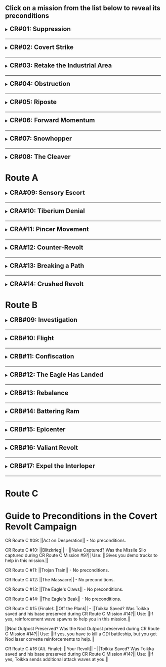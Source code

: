 <h2>Click on a mission from the list below to reveal its preconditions</h2>

<details id="cr01" style="margin-bottom: 20px">
<summary><p style="font-size:20px;display:inline;font-weight:bold;cursor:pointer">CR#01: Suppression</summary>

### Preconditions Unlocked In This Mission:
* Destroy the church in the town at the east side of the map, near the Communication Center that you must capture for the first objective. 
	* Unlocks the precondition **Church #1 Destroyed?** in [CR#02](#cr02).

### Preconditions Used In This Mission:
* None.

</details>

* * *

<details id="cr02" style="margin-bottom: 20px">
<summary><p style="font-size:20px;display:inline;font-weight:bold;cursor:pointer">CR#02: Covert Strike</summary>

### Preconditions Unlocked In This Mission:
* Destroy the church at the south side of the map with the precondition **Church #1 Destroyed?** enabled. 
	* Unlocks the precondition **Church #2 Destroyed?** in [CR#03](#cr03).

### Preconditions Used In This Mission:
* **Church #1 Destroyed?** - Whether the church in the civilian village was destroyed in [CR#01](#cr01).
	* Effect: The priest at the church betrays you, unleashing two attack dogs at you when you approach the church. Required to unlock Route C.

</details>

* * *
   
<details id="cr03" style="margin-bottom: 20px">
<summary><p style="font-size:20px;display:inline;font-weight:bold;cursor:pointer">CR#03: Retake the Industrial Area</summary>

### Preconditions Unlocked In This Mission:
* Destroy the church at the south-east side of the map with the precondition **Church #2 Destroyed?** enabled. 
	* Unlocks the precondition **Church #3 Destroyed?** in [CR#04](#cr04) and [CR#05](#cr05).
* Capture and Keep the Oil Refineries at the north western part of the map. Unlocks the precondition **Oil Refineries Captured?** in [CR#05](#cr05).

### Preconditions Used In This Mission:
* **Church #2 Destroyed?** - Whether the church in the south part of the region was destroyed in [CR#02](#cr02).
	* Effect: The civilians launch an attack wave on you during the mission. Required to unlock Route C.

</details>
   
* * *

<details id="cr04" style="margin-bottom: 20px">
<summary><p style="font-size:20px;display:inline;font-weight:bold;cursor:pointer">CR#04: Obstruction</summary>

### Preconditions Unlocked In This Mission:
* None.

### Preconditions Used In This Mission:
* **Church #3 Destroyed?** - Whether the church in the civilian village was destroyed in [CR#03](#cr03).
	* Effect: The civilians launch an attack on your forces when you come near a civilian hub located to the west of the final objective.

</details>
   
* * *

<details id="cr05" style="margin-bottom: 20px">
<summary><p style="font-size:20px;display:inline;font-weight:bold;cursor:pointer">CR#05: Riposte</summary>

### Preconditions Unlocked In This Mission:
* Destroy the 3 remaining churches found on this map at the south, southeast and north positions with the **Church #3 Destroyed?** precondition enabled. 
	* Unlocks the precondition **All Churches Destroyed?** in [CR#06](#cr06) and [CR#07](#cr07).

### Preconditions Used In This Mission:
* **Church #3 Destroyed?** - Whether the church in the civilian village was destroyed in [CR#03](#cr03).
	* Effect: The civilians periodically spawn hostile militia forces and attack your forces and base. Required to unlock Route C.
* **Oil Refineries Captured** - Whether the northwestern Oil Refineries were captured and preserved during [CR#03](#cr03).
	* Effect: Grants 3000 additional credits some time after getting an MCV.

</details>
   
* * *

<details id="cr06" style="margin-bottom: 20px">
<summary><p style="font-size:20px;display:inline;font-weight:bold;cursor:pointer">CR#06: Forward Momentum</summary>

### Preconditions Unlocked In This Mission:
* Destroy the 3 Shore Artillery located at the north west section of the map. 
	* Unlocks the **Extra Naval Route Opened?** precondition in [CR#07](#cr07).

### Preconditions Used In This Mission:
* **All Churches Destroyed?** - Whether all 5 churches were destroyed in [CR#01](#cr01), [CR#02](#cr02), [CR#03](#cr03) and [CR#05](#cr05).
	* Effect: The civilians sabotage the bridge connecting to the east island from the south. The player and the civilians are hostile to each other.

</details>
   
* * *

<details id="cr07" style="margin-bottom: 20px">
<summary><p style="font-size:20px;display:inline;font-weight:bold;cursor:pointer">CR#07: Snowhopper</summary>

### Preconditions Unlocked In This Mission:
* Evacuate the civilians at the southern island by destroying the Shore Artillery preventing the transport from leaving. Can only be done with the **All Churches Destroyed?** precondition set to "No". Unlocks the **Civilians Evacuated?** precondition in [CR#08](#cr08).
* Kill all the civilians at the southern island and the Soviet base that accompanies them. Can only be done with the **All Churches Destroyed** set to "Yes". 
	* Unlocks the **Civilian Village Destroyed?** precondition in [CR#08](#cr08).

### Preconditions Used In This Mission:
* **Extra Naval Route Opened?** - Whether the 3 Shore Artillery were destroyed at [CR#06](#cr06).
	* Effect: Spawns an additional GDI reinforcements of 3 Frigates and 2 Gunboats some time after reaching the second main island. 
* **All Churches Destroyed?** - Whether all 5 churches were destroyed in [CR#01](#cr01), [CR#02](#cr02), [CR#03](#cr03) and [CR#05](#cr05).
	* Effect: The civilians become allies with the Soviets, assisting them in creating a base at the southern island. Adds a new mandatory objective to destroy the new southern Soviet base and the entire village, and adjusts some of the behaviors of the map, such as when certain reinforcements arrive.

</details>
   
* * *

<details id="cr08" style="margin-bottom: 20px">
<summary><p style="font-size:20px;display:inline;font-weight:bold;cursor:pointer">CR#08: The Cleaver</summary>

### Preconditions Unlocked In This Mission:
* None.

### Preconditions Used In This Mission:
* **Civilians Evacuated?** - Whether the civilians evacuated in [CR#07](#cr07).
	* Effect: Allows the player to investigate the outskirts of the village, which unlocks Route B.
* **Civilian Village Destroyed?** - Whether the civilian village was destroyed in [CR#07](#cr07).
	* Effect: Turns the civilian population against the player, siding with Nod and Soviet. Spawns dangerous waves of armed civilians militants that carry various firearms trying to take you down. Completing this mission with this precondition active will unlock Route C.

### Important Notes For This Mission:
* As long as **Civilian Village Destroyed?** precondition is set to "No", the player will automatically unlock Route A by beating this mission.
* This mission's preconditions are mutually exclusive. If both of the preconditions are set to "Yes", the game client will show a message to the player explaining that the mission cannot be launched using this preconditions set. The player will have to set at least one of the two preconditions to "No" to launch the mission.

</details>
   


# Route A

<details id="cra09" style="margin-bottom: 20px">
<summary><p style="font-size:20px;display:inline;font-weight:bold;cursor:pointer">CRA#09: Sensory Escort</summary>

### Preconditions Unlocked In This Mission:
* Destroy the Nod units located south of the civilian village, along the shore, freeing the GDI units from being sieged. 
	* Unlocks the **GDI Forces Freed?** precondition in [CRA#10](#cra10).

### Preconditions Used In This Mission:
* None.

</details>
   
* * *

<details id="cra10" style="margin-bottom: 20px">
<summary><p style="font-size:20px;display:inline;font-weight:bold;cursor:pointer">CRA#10: Tiberium Denial</summary>

### Preconditions Unlocked In This Mission:
* Destroy the cluster of 6 power plants located at the southeast Soviet base. 
	* Unlocks the **Power Facility Destroyed?** precondition in [CRA#12](#cra12).

### Preconditions Used In This Mission:
* **GDI Forces Freed?** - Whether the GDI forces released from the Nod siege in [CRA#09](#cra09).
	* Effect: Grants a GDI reinforcement of 2 Mammoths and 3 Grenade Launchers to the player after some time through the sea to the west.

</details>
   
* * *

<details id="cra11" style="margin-bottom: 20px">
<summary><p style="font-size:20px;display:inline;font-weight:bold;cursor:pointer">CRA#11: Pincer Movement</summary>

### Preconditions Unlocked In This Mission:
* None.

### Preconditions Used In This Mission:
* None.

</details>
   
* * *

<details id="cra12" style="margin-bottom: 20px">
<summary><p style="font-size:20px;display:inline;font-weight:bold;cursor:pointer">CRA#12: Counter-Revolt</summary>

### Preconditions Unlocked In This Mission:
* Destroy the two Nod bases on the north of the map.
	* Unlocks the **Nod City Base Destroyed?** precondition in [CRA#14](#cra14).

### Preconditions Used In This Mission:
* **Power Facility Destroyed?** - Whether the power plant cluster at the south-eastern Soviet base were destroyed in [CRA#10](#cra10).
	* Effect: Disables most of the Tesla Coils on the map.

</details>
   
* * *

<details id="cra13" style="margin-bottom: 20px">
<summary><p style="font-size:20px;display:inline;font-weight:bold;cursor:pointer">CRA#13: Breaking a Path</summary>

### Preconditions Unlocked In This Mission:
* Destroy the Soviet and Nod forces laying siege on Toikka's forces located to the south.
	* Unlocks the **Co-Commander's Forces Saved?** precondition in [CRA#14](#cra14).

### Preconditions Used In This Mission:
* None.

</details>
   
* * *

<details id="cra14" style="margin-bottom: 20px">
<summary><p style="font-size:20px;display:inline;font-weight:bold;cursor:pointer">CRA#14: Crushed Revolt</summary>

### Preconditions Unlocked In This Mission:
* None.

### Preconditions Used In This Mission:
* **Co-Commander's Forces Saved?** - Whether Toikka's forces were released from the Nod and Soviet siege in [CRA#13](#cra13).
	* Effect: Grants reinforcements of 4 Light Tanks, 4 Rangers, 6 Tank Destroyers, and an APC holding 3 Machine Gunners and 2 Rocket Soldiers after some time. 
* **Nod City Base Destroyed?** - Whether the couple Nod bases were destroyed in [CRA#12](#cra12).
	* Effect: Grants an AI controlled GDI reinforcements of 10 Mammoth Tanks, 8 Medium Tanks, 4 MLRSs, 8 Grenade Launchers, 2 Orcas and 1 A-10 to assist you in the fight. 

### Important Notes For This Mission:
* This is the finale for Route A. The ending that the player gets is based on whether the **Co-Commander's Forces Saved?** precondition is set to "Yes". 
	* If the precondition was set to "No", the player will get Ending I. Otherwise, the player will get Ending II.
* At the north side of the map, near the Metallic Nod's temple, there is a Comm. Center that can be captured. Doing so unlocks a bonus mission that will be introduced later to the campaign.

</details>
   


# Route B

<details id="crb09" style="margin-bottom: 20px">
<summary><p style="font-size:20px;display:inline;font-weight:bold;cursor:pointer">CRB#09: Investigation</summary>

### Preconditions Unlocked In This Mission:
* Infiltrate the Radar Dome inside Ivanov's base. 
	* Unlocks the **Radar Spied?** precondition in [CRB#11](#crb11).

### Preconditions Used In This Mission:
* None.

</details>
   
* * *

<details id="crb10" style="margin-bottom: 20px">
<summary><p style="font-size:20px;display:inline;font-weight:bold;cursor:pointer">CRB#10: Flight</summary>

### Preconditions Unlocked In This Mission:
* Locate the Harvester at the south east of the map and preserve it until the mission is completed.
	* Unlocks the **Ore Truck Saved?** precondition in [CRB#11](#crb11).

### Preconditions Used In This Mission:
* None.

</details>
   
* * *

<details id="crb11" style="margin-bottom: 20px">
<summary><p style="font-size:20px;display:inline;font-weight:bold;cursor:pointer">CRB#11: Confiscation</summary>

### Preconditions Unlocked In This Mission:
* Capture the Communication Center at the south-east position of the map.
	* Unlocks the **Radar Captured?** precondition in [CRB#12](#crb12).

### Preconditions Used In This Mission:
* **Radar Spied?** - Whether the Spy has infiltrated the Radar Dome at Ivanov's base in [CRB#09](#crb09).
	* Effect: Reveals key positions in all enemy bases and outposts, alongside the Soviet's War Factory and a group of 4 Oil Refineries. This occurs some time after the game starts.

* **Ore Truck Saved?** - Whether the Ore Truck was found and preserved in [CRB#10](#crb10).
	* Effect: Spawns an additional Ore Truck near the starting position shortly after capturing the Ore Refinery in the outpost.

</details>
   
* * *

<details id="crb12" style="margin-bottom: 20px">
<summary><p style="font-size:20px;display:inline;font-weight:bold;cursor:pointer">CRB#12: The Eagle Has Landed</summary>

### Preconditions Unlocked In This Mission:
* None.

### Preconditions Used In This Mission:
* **Radar Captured?** - Whether the Comm. Center was captured in [CRB#11](#crb11).
	* Effect: Disables the civilians from spawning forces to attack your forces.

</details>
   
* * *

<details id="crb13" style="margin-bottom: 20px">
<summary><p style="font-size:20px;display:inline;font-weight:bold;cursor:pointer">CRB#13: Rebalance</summary>

### Preconditions Unlocked In This Mission:
* Locate the supply truck at the south-east of the map, and bring it in front of the church near GDI's starting point, a bit to the north east.
	* Unlocks the **Truck Brought To Church?** precondition in [CRB#15](#crb15).

### Preconditions Used In This Mission:
* None.

</details>
   
* * *

<details id="crb14" style="margin-bottom: 20px">
<summary><p style="font-size:20px;display:inline;font-weight:bold;cursor:pointer">CRB#14: Battering Ram</summary>

### Preconditions Unlocked In This Mission:
* Use an engineer to repair the ruined civilian villa located at the east side of the map, past the river. Then, make sure Yarvelja, which comes out of the structure as a Soviet Commando (looks like Volkov) survives until the end of the mission.
	* Unlocks the **Accept Yarvelja's Offer?** precondition in [CRB#15](#crb15).

### Preconditions Used In This Mission:
* None.

</details>
   
* * *

<details id="crb15" style="margin-bottom: 20px">
<summary><p style="font-size:20px;display:inline;font-weight:bold;cursor:pointer">CRB#15: Epicenter</summary>

### Preconditions Unlocked In This Mission:
* With the **Accept Yarvelja's Offer** precondition set to "Yes", make sure Yarvelja makes it safely to the Soviet base at the northeast position to start a ceasefire with the Soviets. Then, beat the mission without letting the ceasefire be broken (see the precondition for more information).
	* Unlocks the **Peace with Neo-Soviets?** precondition in [CRB#16](#crb16) and [CRB#17](#crb17).

* Intercept a supply truck holding chemical barrels that travels from the southeast through the Nod base to the Government base at the southwest. This truck spawns at a random time some time after the destroying the SAM Sites. 
	* Unlocks the **Chem Truck Intercepted?** precondition in [CRB#16](#crb16).

### Preconditions Used In This Mission:
* **Truck Brought To Church?**- Whether the supply truck has been brought to the church in [CRB#13](#crb13).
	* Effect: Spawns reinforcements of 4 Machine Gunners at the church at the north position of the map some time after destroying the SAM sites.

* **Accept Yarvelja's Offer?** - Whether you have liberated Yarvelja and accepted his ceasfire offer in [CRB#14](#crb14).
	* Effect: Yarvelja will travel through the northern part of the map, reaching the Soviet base at the northeast, triggering a ceasefire between your forces and the Soviets. This ceasefire can be broken by Soviet units or structure taking damage. Additionally, Nod will eventually launch an attack wave at the Soviets using GDI units. If not intercepted, this attack wave will break the ceasefire.	
	* Note: if this precondition is set to "No", the Soviets will be hostile to you and periodically send attack waves to your base. In order to win, you will have to eliminate the Soviets as well, in addition to the usual Government and Nod. If the precondition is set to "Yes", you do not have to eliminate the Soviets to win.

</details>
   
* * *

<details id="crb16" style="margin-bottom: 20px">
<summary><p style="font-size:20px;display:inline;font-weight:bold;cursor:pointer">CRB#16: Valiant Revolt</summary>

### Preconditions Unlocked In This Mission:
* Keep the City Council (Stock Exchange model) intact, and do not let 15 or more civilian buildings in the city to be destroyed the end of the mission. You may capture the City Council for yourself to generate funds, but you must keep it intact.
	* Unlocks the **City Preserved?** precondition in [CRB#17](#crb17).

### Preconditions Used In This Mission:
* **Chem Truck Intercepted?** - Whether the supply truck carrying chemical barrels has been intercepted in [CRB#15](#crb15).
	* Effect: Removes chemical warheads from the Battle Rig's attacks and halves its HP.

* **Peace with Neo-Soviets?** - Whether the ceasefire with the Soviets remained intact through the end of the [CRB#15](#crb15).
	* Effect: After a long time, the Soviets will show up with reinforcements consisting of Yarvelja, 6 Heavy Tanks, 4 Tesla Tanks, and a Soviet MCV. Those forces are under your control, allowing you to build Soviet tech.

</details>
   
* * *

<details id="crb17" style="margin-bottom: 20px">
<summary><p style="font-size:20px;display:inline;font-weight:bold;cursor:pointer">CRB#17: Expel the Interloper</summary>

### Preconditions Unlocked In This Mission:
* None.

### Preconditions Used In This Mission:
* **Peace with Neo-Soviets?** - Whether the ceasefire with the Soviets remained intact through the end of the [CRB#15](#crb15).
	* Effect: Deteremines who will be the force assisting Nod that the player must also eliminate and the reinforcements that the player gets when that force arrives. If set to "Yes", the player will have to eliminate a Government base and get reinforcements of 5 Heavy Tanks, 6 V2 Launchers, and 4 Soviet Mammoth Tanks. Otherwise, the player will have to eliminate a Soviet base instead and gain a reinforcements of 4 Tank Destroyers, 5 Artillery, 8 Machine Gunners, 2 Medics and 2 Mechanics.

* **City Preserved?** - Whether the city the City Council remained relatively intact in [CRB#16](#crb16).
	* Effect: Affects which ending you get upon completing this mission.

### Important Notes For This Mission:
* This is the finale for Route B. The ending that the player gets is based on the combination of both the **Peace with Neo-Soviets?** and the **City Preserved?** preconditions that were played in this mission. Each combination grants a different ending.
	* If both **Peace with Neo-Soviets?** and **City Preserved?** are set to "No", the player will get ending III.
	* If **Peace with Neo-Soviets?** is set to "Yes" but **City Preserved?** is set to "No", the player will get ending IV.
	* If **Peace with Neo-Soviets?** is set to "No" but **City Preserved?** is set to "Yes", the player will get ending V.
	* If both **Peace with Neo-Soviets?** and **City Preserved?** are set to "Yes", the player will get ending VI.

</details>
   
* * *

# Route C



# Guide to Preconditions in the Covert Revolt Campaign

CR Route C #09: ||Act on Desperation|| - No preconditions.

CR Route C #10: ||Blitzkrieg|| - ||Nuke Captured? Was the Missile Silo captured during CR Route C Mission #9?|| Use: ||Gives you demo trucks to help in this mission.||

CR Route C #11: ||Trojan Train|| - No preconditions.

CR Route C #12: ||The Massacre|| - No preconditions.

CR Route C #13: ||The Eagle's Claws|| - No preconditions.

CR Route C #14: ||The Eagle's Beak|| - No preconditions.

CR Route C #15 (Finale): ||Off the Plank|| - ||Toikka Saved? Was Toikka saved and his base preserved during CR Route C Mission #14?|| Use: ||If yes, reinforcement wave spawns to help you in this mission.||

||Nod Outpost Preserved? Was the Nod Outpost preserved during CR Route C Mission #14?|| Use: ||If yes, you have to kill a GDI battleship, but you get Nod laser corvette reinforcements to help.||

CR Route C #16 (Alt. Finale): ||Your Revolt|| - ||Toikka Saved? Was Toikka saved and his base preserved during CR Route C Mission #14?|| Use: ||If yes, Toikka sends additional attack waves at you.||
